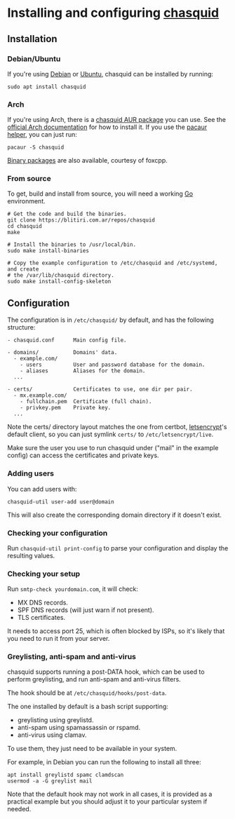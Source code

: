 
# Installing and configuring [chasquid](https://blitiri.com.ar/p/chasquid)

## Installation

### Debian/Ubuntu

If you're using [Debian](https://packages.debian.org/chasquid) or
[Ubuntu](https://packages.ubuntu.com/chasquid), chasquid can be installed by
running:

```shell
sudo apt install chasquid
```

### Arch

If you're using Arch, there is a
[chasquid AUR package](https://aur.archlinux.org/packages/chasquid/) you can
use.  See the [official Arch
documentation](https://wiki.archlinux.org/index.php/Arch_User_Repository) for
how to install it.  If you use the [pacaur](https://github.com/E5ten/pacaur)
[helper](https://wiki.archlinux.org/index.php/AUR_helpers), you can just run:

```shell
pacaur -S chasquid
```

[Binary packages](https://foxcpp.dev/archlinux/README.txt) are also available,
courtesy of foxcpp.


### From source

To get, build and install from source, you will need a working
[Go](http://golang.org) environment.

```shell
# Get the code and build the binaries.
git clone https://blitiri.com.ar/repos/chasquid
cd chasquid
make

# Install the binaries to /usr/local/bin.
sudo make install-binaries

# Copy the example configuration to /etc/chasquid and /etc/systemd, and create
# the /var/lib/chasquid directory.
sudo make install-config-skeleton
```


## Configuration

The configuration is in `/etc/chasquid/` by default, and has the following
structure:

```
- chasquid.conf      Main config file.

- domains/           Domains' data.
  - example.com/
    - users          User and password database for the domain.
    - aliases        Aliases for the domain.
  ...

- certs/             Certificates to use, one dir per pair.
  - mx.example.com/
    - fullchain.pem  Certificate (full chain).
    - privkey.pem    Private key.
  ...
```

Note the certs/ directory layout matches the one from certbot,
[letsencrypt](https://letsencrypt.org)'s
default client, so you can just symlink `certs/` to `/etc/letsencrypt/live`.

Make sure the user you use to run chasquid under ("mail" in the example
config) can access the certificates and private keys.


### Adding users

You can add users with:

```
chasquid-util user-add user@domain
```

This will also create the corresponding domain directory if it doesn't exist.


### Checking your configuration

Run `chasquid-util print-config` to parse your configuration and display the
resulting values.


### Checking your setup

Run `smtp-check yourdomain.com`, it will check:

* MX DNS records.
* SPF DNS records (will just warn if not present).
* TLS certificates.

It needs to access port 25, which is often blocked by ISPs, so it's likely
that you need to run it from your server.


### Greylisting, anti-spam and anti-virus

chasquid supports running a post-DATA hook, which can be used to perform
greylisting, and run anti-spam and anti-virus filters.

The hook should be at `/etc/chasquid/hooks/post-data`.


The one installed by default is a bash script supporting:

* greylisting using greylistd.
* anti-spam using spamassassin or rspamd.
* anti-virus using clamav.

To use them, they just need to be available in your system.

For example, in Debian you can run the following to install all three:

```
apt install greylistd spamc clamdscan
usermod -a -G greylist mail
```

Note that the default hook may not work in all cases, it is provided as a
practical example but you should adjust it to your particular system if
needed.

